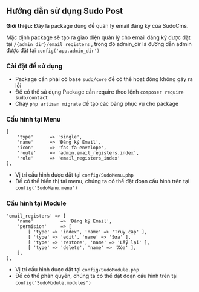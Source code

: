## Hướng dẫn sử dụng Sudo Post ##

**Giới thiệu:** Đây là package dùng để quản lý email đăng ký của SudoCms.

Mặc định package sẽ tạo ra giao diện quản lý cho email đăng ký được đặt tại `/{admin_dir}/email_registers` , trong đó admin_dir là đường dẫn admin được đặt tại `config('app.admin_dir')`

### Cài đặt để sử dụng ###

- Package cần phải có base `sudo/core` để có thể hoạt động không gây ra lỗi
- Để có thể sử dụng Package cần require theo lệnh `composer require sudo/contact`
- Chạy `php artisan migrate` để tạo các bảng phục vụ cho package

### Cấu hình tại Menu ###

	[
    	'type' 		=> 'single',
		'name' 		=> 'Đăng ký Email',
		'icon' 		=> 'fas fa-envelope',
		'route' 	=> 'admin.email_registers.index',
		'role'		=> 'email_registers_index'
	],
 
- Vị trí cấu hình được đặt tại `config/SudoMenu.php`
- Để có thể hiển thị tại menu, chúng ta có thể đặt đoạn cấu hình trên tại `config('SudoMenu.menu')`

### Cấu hình tại Module ###
	
	'email_registers' => [
		'name' 			=> 'Đăng ký Email',
		'permision' 	=> [
			[ 'type' => 'index', 'name' => 'Truy cập' ],
			[ 'type' => 'edit', 'name' => 'Sửa' ],
			[ 'type' => 'restore', 'name' => 'Lấy lại' ],
			[ 'type' => 'delete', 'name' => 'Xóa' ],
		],
	],

- Vị trí cấu hình được đặt tại `config/SudoModule.php`
- Để có thể phân quyền, chúng ta có thể đặt đoạn cấu hình trên tại `config('SudoModule.modules')`
 